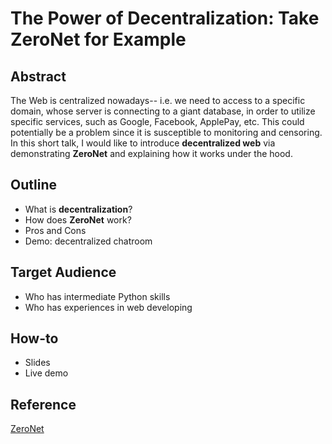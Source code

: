 # The Power of Decentralization: Take ZeroNet for Example

## Abstract
The Web is centralized nowadays-- i.e. we need to access to a specific domain, whose server is connecting to a giant database, in order to utilize specific services, such as Google, Facebook, ApplePay, etc. This could potentially be a problem since it is susceptible to monitoring and censoring. In this short talk, I would like to introduce **decentralized web** via demonstrating **ZeroNet** and explaining how it works under the hood.

## Outline
- What is **decentralization**?
- How does **ZeroNet** work?
- Pros and Cons
- Demo: decentralized chatroom

## Target Audience
- Who has intermediate Python skills
- Who has experiences in web developing

## How-to
- Slides
- Live demo

## Reference
[ZeroNet](https://github.com/HelloZeroNet/ZeroNet)
